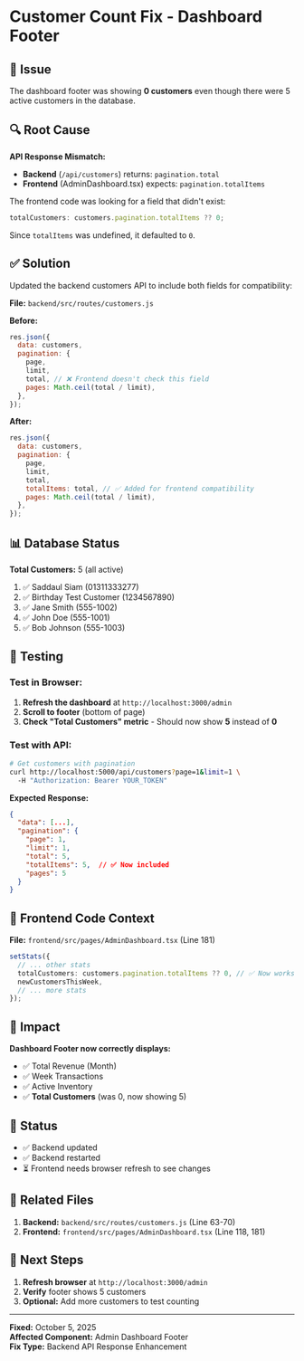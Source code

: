 # Customer Count Fix - Dashboard Footer

## 🐛 Issue

The dashboard footer was showing **0 customers** even though there were 5 active customers in the database.

## 🔍 Root Cause

**API Response Mismatch:**

- **Backend** (`/api/customers`) returns: `pagination.total`
- **Frontend** (AdminDashboard.tsx) expects: `pagination.totalItems`

The frontend code was looking for a field that didn't exist:

```typescript
totalCustomers: customers.pagination.totalItems ?? 0;
```

Since `totalItems` was undefined, it defaulted to `0`.

## ✅ Solution

Updated the backend customers API to include both fields for compatibility:

**File:** `backend/src/routes/customers.js`

**Before:**

```javascript
res.json({
  data: customers,
  pagination: {
    page,
    limit,
    total, // ❌ Frontend doesn't check this field
    pages: Math.ceil(total / limit),
  },
});
```

**After:**

```javascript
res.json({
  data: customers,
  pagination: {
    page,
    limit,
    total,
    totalItems: total, // ✅ Added for frontend compatibility
    pages: Math.ceil(total / limit),
  },
});
```

## 📊 Database Status

**Total Customers:** 5 (all active)

1. ✅ Saddaul Siam (01311333277)
2. ✅ Birthday Test Customer (1234567890)
3. ✅ Jane Smith (555-1002)
4. ✅ John Doe (555-1001)
5. ✅ Bob Johnson (555-1003)

## 🧪 Testing

### Test in Browser:

1. **Refresh the dashboard** at `http://localhost:3000/admin`
2. **Scroll to footer** (bottom of page)
3. **Check "Total Customers" metric** - Should now show **5** instead of **0**

### Test with API:

```bash
# Get customers with pagination
curl http://localhost:5000/api/customers?page=1&limit=1 \
  -H "Authorization: Bearer YOUR_TOKEN"
```

**Expected Response:**

```json
{
  "data": [...],
  "pagination": {
    "page": 1,
    "limit": 1,
    "total": 5,
    "totalItems": 5,  // ✅ Now included
    "pages": 5
  }
}
```

## 📝 Frontend Code Context

**File:** `frontend/src/pages/AdminDashboard.tsx` (Line 181)

```typescript
setStats({
  // ... other stats
  totalCustomers: customers.pagination.totalItems ?? 0, // ✅ Now works!
  newCustomersThisWeek,
  // ... more stats
});
```

## 🎯 Impact

**Dashboard Footer now correctly displays:**

- ✅ Total Revenue (Month)
- ✅ Week Transactions
- ✅ Active Inventory
- ✅ **Total Customers** (was 0, now showing 5)

## 🔄 Status

- ✅ Backend updated
- ✅ Backend restarted
- ⏳ Frontend needs browser refresh to see changes

## 📌 Related Files

1. **Backend:** `backend/src/routes/customers.js` (Line 63-70)
2. **Frontend:** `frontend/src/pages/AdminDashboard.tsx` (Line 118, 181)

## 🚀 Next Steps

1. **Refresh browser** at `http://localhost:3000/admin`
2. **Verify** footer shows 5 customers
3. **Optional:** Add more customers to test counting

---

**Fixed:** October 5, 2025  
**Affected Component:** Admin Dashboard Footer  
**Fix Type:** Backend API Response Enhancement
